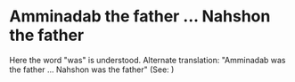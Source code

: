 
# Amminadab the father ... Nahshon the father
Here the word "was" is understood. Alternate translation: "Amminadab was the father ... Nahshon was the father" (See: )